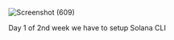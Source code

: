 ![Screenshot (609)](https://github.com/user-attachments/assets/c74eeba1-ccef-4927-bd57-28cbb28addc6)



Day 1 of 2nd week we have to setup Solana CLI
